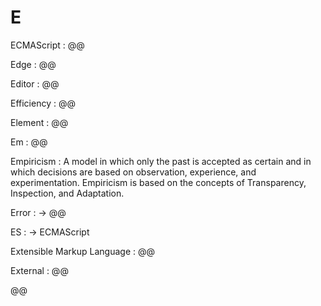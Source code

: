 # E

ECMAScript
: @@

Edge
: @@

Editor
: @@

Efficiency
: @@

Element
: @@

Em
: @@

Empiricism
: A model in which only the past is accepted as certain and in which decisions are based on observation, experience, and experimentation. Empiricism is based on the concepts of Transparency, Inspection, and Adaptation.

Error
: → @@

ES
: → ECMAScript

Extensible Markup Language
: @@

External
: @@

@@